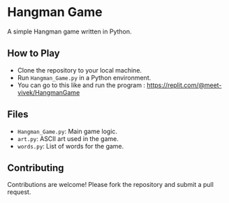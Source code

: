 # Hangman Game

A simple Hangman game written in Python.

## How to Play

- Clone the repository to your local machine.
- Run `Hangman_Game.py` in a Python environment.
- You can go to this like and run the program : https://replit.com/@meet-vivek/HangmanGame

## Files

- `Hangman_Game.py`: Main game logic.
- `art.py`: ASCII art used in the game.
- `words.py`: List of words for the game.

## Contributing

Contributions are welcome! Please fork the repository and submit a pull request.

